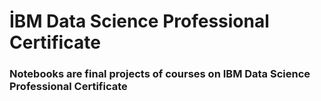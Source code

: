 
# İBM Data Science Professional Certificate

### Notebooks are final projects of courses on IBM Data Science Professional Certificate

